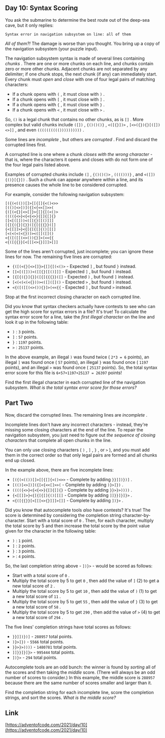 ## Day 10: Syntax Scoring

You ask the submarine to determine the best route out of the deep-sea cave, but it only replies:

```
Syntax error in navigation subsystem on line: all of them
```

_All of them?!_ The damage is worse than you thought. You bring up a copy of the navigation subsystem (your puzzle input).

The navigation subsystem syntax is made of several lines containing _chunks_ . There are one or more chunks on each line, and chunks contain zero or more other chunks. Adjacent chunks are not separated by any delimiter; if one chunk stops, the next chunk (if any) can immediately start. Every chunk must _open_ and _close_ with one of four legal pairs of matching characters:

- If a chunk opens with `(` , it must close with `)` .
- If a chunk opens with `[` , it must close with `]` .
- If a chunk opens with `{` , it must close with `}` .
- If a chunk opens with `<` , it must close with `>` .

So, `()` is a legal chunk that contains no other chunks, as is `[]` . More complex but valid chunks include `([])` , `{()()()}` , `<([{}])>` , `[<>({}){}[([])<>]]` , and even `(((((((((())))))))))` .

Some lines are _incomplete_ , but others are _corrupted_ . Find and discard the corrupted lines first.

A corrupted line is one where a chunk _closes with the wrong character_ - that is, where the characters it opens and closes with do not form one of the four legal pairs listed above.

Examples of corrupted chunks include `(]` , `{()()()>` , `(((()))}` , and `<([]){()}[{}])` . Such a chunk can appear anywhere within a line, and its presence causes the whole line to be considered corrupted.

For example, consider the following navigation subsystem:

```
[({(<(())[]>[[{[]{<()<>>
[(()[<>])]({[<{<<[]>>(
{([(<{}[<>[]}>{[]{[(<()>
(((({<>}<{<{<>}{[]{[]{}
[[<[([]))<([[{}[[()]]]
[{[{({}]{}}([{[{{{}}([]
{<[[]]>}<{[{[{[]{()[[[]
[<(<(<(<{}))><([]([]()
<{([([[(<>()){}]>(<<{{
<{([{{}}[<[[[<>{}]]]>[]]
```

Some of the lines aren't corrupted, just incomplete; you can ignore these lines for now. The remaining five lines are corrupted:

- `{([(<{}[<>[]}>{[]{[(<()>` - Expected `]` , but found `}` instead.
- `[[<[([]))<([[{}[[()]]]` - Expected `]` , but found `)` instead.
- `[{[{({}]{}}([{[{{{}}([]` - Expected `)` , but found `]` instead.
- `[<(<(<(<{}))><([]([]()` - Expected `>` , but found `)` instead.
- `<{([([[(<>()){}]>(<<{{` - Expected `]` , but found `>` instead.

Stop at the first incorrect closing character on each corrupted line.

Did you know that syntax checkers actually have contests to see who can get the high score for syntax errors in a file? It's true! To calculate the syntax error score for a line, take the _first illegal character_ on the line and look it up in the following table:

- `)` : `3` points.
- `]` : `57` points.
- `}` : `1197` points.
- `>` : `25137` points.

In the above example, an illegal `)` was found twice ( `2*3 = 6` points), an illegal `]` was found once ( `57` points), an illegal `}` was found once ( `1197` points), and an illegal `>` was found once ( `25137` points). So, the total syntax error score for this file is `6+57+1197+25137 = 26397` points!

Find the first illegal character in each corrupted line of the navigation subsystem. _What is the total syntax error score for those errors?_

## Part Two

Now, discard the corrupted lines. The remaining lines are _incomplete_ .

Incomplete lines don't have any incorrect characters - instead, they're missing some closing characters at the end of the line. To repair the navigation subsystem, you just need to figure out _the sequence of closing characters_ that complete all open chunks in the line.

You can only use closing characters ( `)` , `]` , `}` , or `>` ), and you must add them in the correct order so that only legal pairs are formed and all chunks end up closed.

In the example above, there are five incomplete lines:

- `[({(<(())[]>[[{[]{<()<>>` - Complete by adding `}}]])})]` .
- `[(()[<>])]({[<{<<[]>>(` - Complete by adding `)}>]})` .
- `(((({<>}<{<{<>}{[]{[]{}` - Complete by adding `}}>}>))))` .
- `{<[[]]>}<{[{[{[]{()[[[]` - Complete by adding `]]}}]}]}>` .
- `<{([{{}}[<[[[<>{}]]]>[]]` - Complete by adding `])}>` .

Did you know that autocomplete tools _also_ have contests? It's true! The score is determined by considering the completion string character-by-character. Start with a total score of `0` . Then, for each character, multiply the total score by 5 and then increase the total score by the point value given for the character in the following table:

- `)` : `1` point.
- `]` : `2` points.
- `}` : `3` points.
- `>` : `4` points.

So, the last completion string above - `])}>` - would be scored as follows:

- Start with a total score of `0` .
- Multiply the total score by 5 to get `0` , then add the value of `]` (2) to get a new total score of `2` .
- Multiply the total score by 5 to get `10` , then add the value of `)` (1) to get a new total score of `11` .
- Multiply the total score by 5 to get `55` , then add the value of `}` (3) to get a new total score of `58` .
- Multiply the total score by 5 to get `290` , then add the value of `>` (4) to get a new total score of `294` .

The five lines' completion strings have total scores as follows:

- `}}]])})]` - `288957` total points.
- `)}>]})` - `5566` total points.
- `}}>}>))))` - `1480781` total points.
- `]]}}]}]}>` - `995444` total points.
- `])}>` - `294` total points.

Autocomplete tools are an odd bunch: the winner is found by _sorting_ all of the scores and then taking the _middle_ score. (There will always be an odd number of scores to consider.) In this example, the middle score is `288957` because there are the same number of scores smaller and larger than it.

Find the completion string for each incomplete line, score the completion strings, and sort the scores. _What is the middle score?_

## Link

[https://adventofcode.com/2021/day/10](https://adventofcode.com/2021/day/10)
